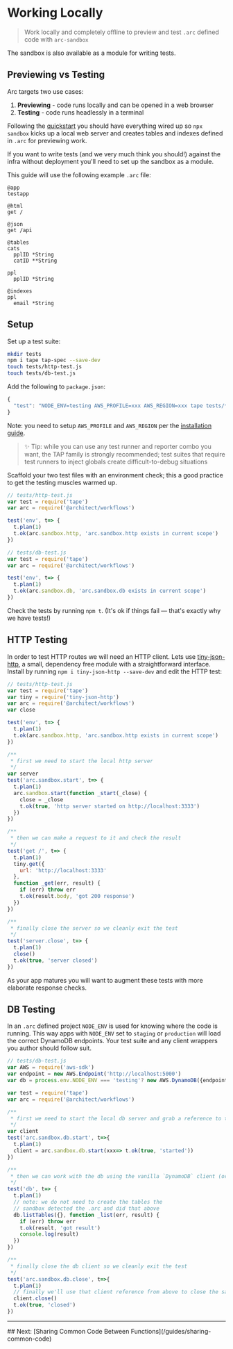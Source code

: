 # Working Locally

> Work locally and completely offline to preview and test `.arc` defined code with `arc-sandbox`

The sandbox is also available as a module for writing tests.

## Previewing vs Testing

Arc targets two use cases:

1. **Previewing** - code runs locally and can be opened in a web browser
2. **Testing** - code runs headlessly in a terminal

Following the [quickstart](/quickstart) you should have everything wired up so `npx sandbox` kicks up a local web server and creates tables and indexes defined in `.arc` for previewing work. 

If you want to write tests (and we very much think you should!) against the infra without deployment you'll need to set up the sandbox as a module.

This guide will use the following example `.arc` file:

```arc
@app
testapp

@html
get /

@json
get /api

@tables
cats
  pplID *String
  catID **String

ppl
  pplID *String

@indexes
ppl
  email *String
```

## Setup

Set up a test suite:

```bash
mkdir tests
npm i tape tap-spec --save-dev
touch tests/http-test.js
touch tests/db-test.js
```

Add the following to `package.json`:

```javascript
{
  "test": "NODE_ENV=testing AWS_PROFILE=xxx AWS_REGION=xxx tape tests/*-test.js | tap-spec"
}
```

Note: you need to setup `AWS_PROFILE` and `AWS_REGION` per the [installation guide](/quickstart/install). 

> ✨ Tip: while you can use any test runner and reporter combo you want, the TAP family is strongly recommended; test suites that require test runners to inject globals create difficult-to-debug situations

Scaffold your two test files with an environment check; this a good practice to get the testing muscles warmed up.

```javascript
// tests/http-test.js
var test = require('tape')
var arc = require('@architect/workflows')

test('env', t=> {
  t.plan(1)
  t.ok(arc.sandbox.http, 'arc.sandbox.http exists in current scope')
})
```

```javascript
// tests/db-test.js
var test = require('tape')
var arc = require('@architect/workflows')

test('env', t=> {
  t.plan(1)
  t.ok(arc.sandbox.db, 'arc.sandbox.db exists in current scope')
})
```

Check the tests by running `npm t`. (It's ok if things fail &mdash; that's exactly why we have tests!)

## HTTP Testing

In order to test HTTP routes we will need an HTTP client. Lets use [tiny-json-http](https://github.com/brianleroux/tiny-json-http), a small, dependency free module with a straightforward interface. Install by running `npm i tiny-json-http --save-dev` and edit the HTTP test:

```javascript
// tests/http-test.js
var test = require('tape')
var tiny = require('tiny-json-http')
var arc = require('@architect/workflows')
var close

test('env', t=> {
  t.plan(1)
  t.ok(arc.sandbox.http, 'arc.sandbox.http exists in current scope')
})

/**
 * first we need to start the local http server
 */
var server
test('arc.sandbox.start', t=> {
  t.plan(1)
  arc.sandbox.start(function _start(_close) {
    close = _close
    t.ok(true, 'http server started on http://localhost:3333')
  })
})

/**
 * then we can make a request to it and check the result
 */
test('get /', t=> {
  t.plan(1)
  tiny.get({
    url: 'http://localhost:3333'
  }, 
  function _get(err, result) {
    if (err) throw err
    t.ok(result.body, 'got 200 response')
  })
})

/** 
 * finally close the server so we cleanly exit the test
 */
test('server.close', t=> {
  t.plan(1)
  close()
  t.ok(true, 'server closed')
})
```

As your app matures you will want to augment these tests with more elaborate response checks.

## DB Testing

In an `.arc` defined project `NODE_ENV` is used for knowing where the code is running. This way apps with `NODE_ENV` set to `staging` or `production` will load the correct DynamoDB endpoints. Your test suite and any client wrappers you author should follow suit.

```javascript
// tests/db-test.js
var AWS = require('aws-sdk')
var endpoint = new AWS.Endpoint('http://localhost:5000')
var db = process.env.NODE_ENV === 'testing'? new AWS.DynamoDB({endpoint}) : new AWS.DynamoDB

var test = require('tape')
var arc = require('@architect/workflows')

/**
 * first we need to start the local db server and grab a reference to the client
 */
var client 
test('arc.sandbox.db.start', t=>{
  t.plan(1)
  client = arc.sandbox.db.start(xxx=> t.ok(true, 'started'))
})

/**
 * then we can work with the db using the vanilla `DynamoDB` client (or `DynamoDB.DocumentClient`)
 */
test('db', t=> {
  t.plan(1)
  // note: we do not need to create the tables the
  // sandbox detected the .arc and did that above
  db.listTables({}, function _list(err, result) {
    if (err) throw err
    t.ok(result, 'got result')
    console.log(result) 
  })
})

/** 
 * finally close the db client so we cleanly exit the test
 */
test('arc.sandbox.db.close', t=>{
  t.plan(1)
  // finally we'll use that client reference from above to close the sandbox
  client.close()
  t.ok(true, 'closed')
})
```
<hr>
## Next: [Sharing Common Code Between Functions](/guides/sharing-common-code)
